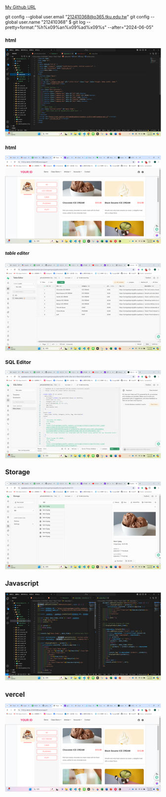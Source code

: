 [My Github URL](https://github.com/github212410368/1122-js-demo-212410368.git)

git config --global user.email "212410368@o365.tku.edu.tw"
git config --global user.name "212410368"
$ git log --pretty=format:"%h%x09%an%x09%ad%x09%s" --after="2024-06-05"

### html

![](1.png)

### html

![](2.png)

##### table editer

![](3.png)

### SQL Editor

![](4.png)

## Storage

![](5.png)

## Javascript

![](6.png)

## vercel

![](7.png)
